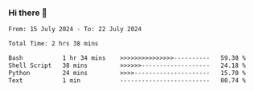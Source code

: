 ### Hi there 👋

<!--
**ututono/ututono** is a ✨ _special_ ✨ repository because its `README.md` (this file) appears on your GitHub profile.

Here are some ideas to get you started:

- 🔭 I’m currently working on ...
- 🌱 I’m currently learning ...
- 👯 I’m looking to collaborate on ...
- 🤔 I’m looking for help with ...
- 💬 Ask me about ...
- 📫 How to reach me: ...
- 😄 Pronouns: ...
- ⚡ Fun fact: ...
-->



<!--START_SECTION:waka-->

```txt
From: 15 July 2024 - To: 22 July 2024

Total Time: 2 hrs 38 mins

Bash           1 hr 34 mins    >>>>>>>>>>>>>>>----------   59.38 %
Shell Script   38 mins         >>>>>>-------------------   24.18 %
Python         24 mins         >>>>---------------------   15.70 %
Text           1 min           -------------------------   00.74 %
```

<!--END_SECTION:waka-->
